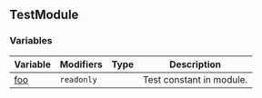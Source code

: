 ## TestModule

### Variables

| Variable | Modifiers | Type | Description |
| --- | --- | --- | --- |
| [foo](docs/simple-suite-test/testmodule-foo-variable) | `readonly` |  | Test constant in module. |
